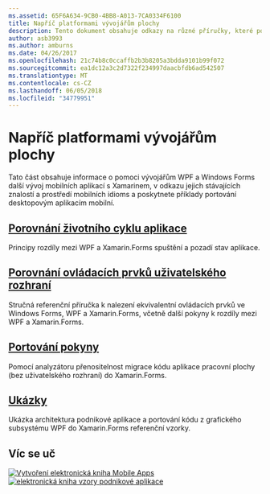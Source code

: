 ```yaml
---
ms.assetid: 65F6A634-9CB0-4BB8-A013-7CA0334F6100
title: Napříč platformami vývojářům plochy
description: Tento dokument obsahuje odkazy na různé příručky, které popisují Xamarin.Forms pro vývojáře WPF a Windows Forms. Odkazovaný obsah prozkoumá životního cyklu aplikací, ovládacích prvků uživatelského rozhraní, portování pokyny a ukázky.
author: asb3993
ms.author: amburns
ms.date: 04/26/2017
ms.openlocfilehash: 21c74b8c0ccaffb2b3b8205a3bdda9101b99f072
ms.sourcegitcommit: ea1dc12a3c2d7322f234997daacbfdb6ad542507
ms.translationtype: MT
ms.contentlocale: cs-CZ
ms.lasthandoff: 06/05/2018
ms.locfileid: "34779951"
---
```

# <a name="cross-platform-for-desktop-developers"></a>Napříč platformami vývojářům plochy

Tato část obsahuje informace o pomoci vývojářům WPF a Windows Forms další vývoj mobilních aplikací s Xamarinem, v odkazu jejich stávajících znalostí a prostředí mobilních idioms a poskytnete příklady portování desktopovým aplikacím mobilní.

## <a name="app-lifecycle-comparisonlifecyclemd"></a>[Porovnání životního cyklu aplikace](lifecycle.md)

Principy rozdíly mezi WPF a Xamarin.Forms spuštění a pozadí stav aplikace.

## <a name="ui-controls-comparisoncontrolsindexmd"></a>[Porovnání ovládacích prvků uživatelského rozhraní](controls/index.md)

Stručná referenční příručka k nalezení ekvivalentní ovládacích prvků ve Windows Forms, WPF a Xamarin.Forms, včetně další pokyny k rozdíly mezi WPF a Xamarin.Forms.

## <a name="porting-guidanceportingmd"></a>[Portování pokyny](porting.md)

Pomocí analyzátoru přenositelnost migrace kódu aplikace pracovní plochy (bez uživatelského rozhraní) do Xamarin.Forms.

## <a name="samplessamplesmd"></a>[Ukázky](samples.md)

Ukázka architektura podnikové aplikace a portování kódu z grafického subsystému WPF do Xamarin.Forms referenční vzorky.

## <a name="learn-more"></a>Víc se uč

[![Vytvoření elektronická kniha Mobile Apps](images/creating-sml.png)](~/xamarin-forms/creating-mobile-apps-xamarin-forms/index.md) [ ![elektronická kniha vzory podnikové aplikace](images/enterprise-sml.png)](~/xamarin-forms/enterprise-application-patterns/index.md)
